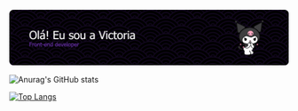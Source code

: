 ![Header](./apresentação.png)

![Anurag's GitHub stats](https://github-readme-stats.vercel.app/api?username=vllyxw&theme=midnight-purple&show_icons=true)

[![Top Langs](https://github-readme-stats.vercel.app/api/top-langs/?username=vllyxw&layout=donut)](https://github.com/anuraghazra/github-readme-stats)
